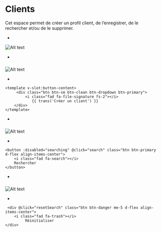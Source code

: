 # Clients
Cet espace permet de créer un profil client, de l’enregistrer, de le rechercher et/ou de le supprimer.

*

![Alt text](/public/client.png)

*

###

![Alt text](/public/creer_client.png)

*

```template
<template v-slot:button-content>
     <div class="btn btn-sm btn-clean btn-dropdown btn-primary">
         <i class="fad fa-file-signature fs-2"></i>
            {{ trans('Créer un client') }}
    </div>
</template>

```
*
###
![Alt text](/public/recherche_contrat.png)

*

```template
<button :disabled="searching" @click="search" class="btn btn-primary d-flex align-items-center">
    <i class="fad fa-search"></i>
    Rechercher
</button>

```
*
###
![Alt text](/public/renitialiser_contrat.png)

*

```template
 <div @click="resetSearch" class="btn btn-danger me-5 d-flex align-items-center">
    <i class="fad fa-trash"></i>
         Réinitialiser
</div>

```